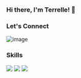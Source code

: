 ### Hi there, I'm Terrelle! 👋

<!--
**Terrelle/Terrelle** is a ✨ _special_ ✨ repository because its `README.md` (this file) appears on your GitHub profile.

I am a Computer Science student at Kent State University. This past summer

Here are some ideas to get you started:

- 🔭 I’m currently working on ...
- 🌱 This past summer, I was a [MLH Production Engineer Fellow at Meta](https://fellowship.mlh.io/programs/site-reliability-engineering) where I worked on an open-source project using Linux, Containers, Scripting, Testing, CI/CD. It also served as an amazing opportunity to polish my monitoring, and troubleshooting skills.



- ⚡ Fun fact: As a personal development enthusiast, I created a self-development community called [GenZbuzz](https://thegenzbuzz.com/) during my freshman year of college, which is now a community of over 130,000 members across social platforms.
-->

### Let's Connect
![image]([https://github.com/Terrelle/Terrelle/assets/25392258/293dd334-1984-406a-afbc-3c93b4847802](https://www.linkedin.com/in/terrelle-tettey-79b739168/?lipi=urn%3Ali%3Apage%3Ad_flagship3_feed%3Bg0xyNHf5T5Gud1R2a2iRVQ%3D%3D)https://www.linkedin.com/in/terrelle-tettey-79b739168/?lipi=urn%3Ali%3Apage%3Ad_flagship3_feed%3Bg0xyNHf5T5Gud1R2a2iRVQ%3D%3D) 

### Skills


<img src="https://cdn.jsdelivr.net/gh/devicons/devicon/icons/css3/css3-original-wordmark.svg" />
<img src="https://cdn.jsdelivr.net/gh/devicons/devicon/icons/python/python-original-wordmark.svg" />
<img src="https://cdn.jsdelivr.net/gh/devicons/devicon/icons/flask/flask-original.svg" />





